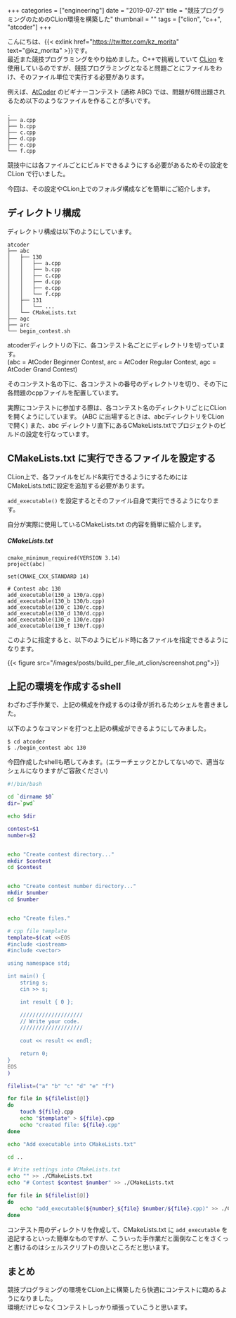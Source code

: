 +++
categories = ["engineering"]
date = "2019-07-21"
title = "競技プログラミングのためのCLion環境を構築した"
thumbnail = ""
tags = ["clion", "c++", "atcoder"]
+++

こんにちは、{{< exlink href="https://twitter.com/kz_morita" text="@kz_morita" >}}です。\
最近また競技プログラミングをやり始めました。C++で挑戦していて [CLion](https://www.jetbrains.com/clion/) を使用しているのですが、競技プログラミングとなると問題ごとにファイルをわけ、そのファイル単位で実行する必要があります。

例えば、[AtCoder](https://atcoder.jp/) のビギナーコンテスト (通称 ABC) では、問題が6問出題されるため以下のようなファイルを作ることが多いです。

```
.
├── a.cpp
├── b.cpp
├── c.cpp
├── d.cpp
├── e.cpp
└── f.cpp
```

競技中には各ファイルごとにビルドできるようにする必要があるためその設定をCLion で行いました。

今回は、その設定やCLion上でのフォルダ構成などを簡単にご紹介します。

## ディレクトリ構成

ディレクトリ構成は以下のようにしています。

```
atcoder
├── abc
│   ├── 130
│   │   ├── a.cpp
│   │   ├── b.cpp
│   │   ├── c.cpp
│   │   ├── d.cpp
│   │   ├── e.cpp
│   │   └── f.cpp
│   ├── 131
│   │   └── ...
│   └── CMakeLists.txt
├── agc
├── arc
└── begin_contest.sh
```

atcoderディレクトリの下に、各コンテスト名ごとにディレクトリを切っています。\
(abc = AtCoder Beginner Contest, arc = AtCoder Regular Contest, agc = AtCoder Grand Contest)

そのコンテスト名の下に、各コンテストの番号のディレクトリを切り、その下に各問題のcppファイルを配置しています。

実際にコンテストに参加する際は、各コンテスト名のディレクトリごとにCLionを開くようにしています。 (ABC に出場するときは、abcディレクトリをCLionで開く)
また、abc ディレクトリ直下にあるCMakeLists.txtでプロジェクトのビルドの設定を行なっています。

## CMakeLists.txt に実行できるファイルを設定する

CLion上で、各ファイルをビルド&実行できるようにするためにはCMakeLists.txtに設定を追加する必要があります。

`add_executable()` を設定するとそのファイル自身で実行できるようになります。

自分が実際に使用しているCMakeLists.txt の内容を簡単に紹介します。

##### CMakeLists.txt
```
cmake_minimum_required(VERSION 3.14)
project(abc)

set(CMAKE_CXX_STANDARD 14)

# Contest abc 130
add_executable(130_a 130/a.cpp)
add_executable(130_b 130/b.cpp)
add_executable(130_c 130/c.cpp)
add_executable(130_d 130/d.cpp)
add_executable(130_e 130/e.cpp)
add_executable(130_f 130/f.cpp)
```

このように指定すると、以下のようにビルド時に各ファイルを指定できるようになります。

{{< figure src="/images/posts/build_per_file_at_clion/screenshot.png">}}


## 上記の環境を作成するshell

わざわざ手作業で、上記の構成を作成するのは骨が折れるためシェルを書きました。

以下のようなコマンドを打つと上記の構成ができるようにしてみました。
```
$ cd atcoder
$ ./begin_contest abc 130
```

今回作成したshellも晒してみます。(エラーチェックとかしてないので、適当なシェルになりますがご容赦ください)

```bash
#!/bin/bash

cd `dirname $0`
dir=`pwd`

echo $dir

contest=$1
number=$2


echo "Create contest directory..."
mkdir $contest
cd $contest


echo "Create contest number directory..."
mkdir $number
cd $number


echo "Create files."

# cpp file template
template=$(cat <<EOS
#include <iostream>
#include <vector>

using namespace std;

int main() {
    string s;
    cin >> s;

    int result { 0 };

    ////////////////////
    // Write your code.
    ////////////////////
    
    cout << result << endl;

    return 0;
}
EOS
)

filelist=("a" "b" "c" "d" "e" "f")

for file in ${filelist[@]}
do
    touch ${file}.cpp
    echo "$template" > ${file}.cpp
    echo "created file: ${file}.cpp"
done

echo "Add executable into CMakeLists.txt"

cd ..

# Write settings into CMakeLists.txt
echo "" >> ./CMakeLists.txt
echo "# Contest $contest $number" >> ./CMakeLists.txt

for file in ${filelist[@]}
do
    echo "add_executable(${number}_${file} $number/${file}.cpp)" >> ./CMakeLists.txt
done

```

コンテスト用のディレクトリを作成して、CMakeLists.txt に `add_executable` を追記するといった簡単なものですが、こういった手作業だと面倒なことをさくっと書けるのはシェルスクリプトの良いところだと思います。

## まとめ

競技プログラミングの環境をCLion上に構築したら快適にコンテストに臨めるようになりました。\
環境だけじゃなくコンテストしっかり頑張っていこうと思います。

